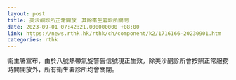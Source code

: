 ```yaml
---
layout: post
title: 美沙酮診所正常開放　其餘衞生署診所關閉
date: 2023-09-01 07:42:21.000000000 +08:00
link: https://news.rthk.hk/rthk/ch/component/k2/1716166-20230901.htm
categories: rthk
---
```


衞生署宣布，由於八號熱帶氣旋警告信號現正生效，除美沙酮診所會按照正常服務時間開放外，所有衞生署診所均會關閉。

